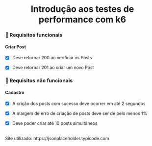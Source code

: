 <h1 align="center">
Introdução aos testes de performance com k6
</h1>


### 🔖 Requisitos funcionais

#### Criar Post

- [X] Deve retornar 200 ao verificar os Posts
- [X] Deve retornar 201 ao criar um novo Post


### 🔖 Requisitos não funcionais

#### Cadastro

- [X] A crição dos posts com sucesso deve ocorrer em até 2 segundos
- [X] A margem de erro de criação de posts deve ser de pelo menos 1%
- [X] Deve poder criar até 10 posts simultâneos


<br>
Site utilizado: https://jsonplaceholder.typicode.com
<h1>

